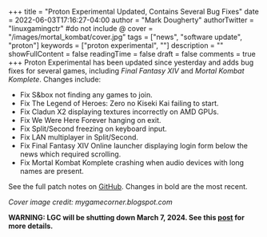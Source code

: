 +++
title = "Proton Experimental Updated, Contains Several Bug Fixes"
date = 2022-06-03T17:16:27-04:00
author = "Mark Dougherty"
authorTwitter = "linuxgamingctr" #do not include @
cover = "/images/mortal_kombat/cover.jpg"
tags = ["news", "software update", "proton"]
keywords = ["proton experimental", ""]
description = ""
showFullContent = false
readingTime = false
draft = false
comments = true
+++
Proton Experimental has been updated since yesterday and adds bug fixes for several games, including *Final Fantasy XIV* and *Mortal Kombat Komplete*. Changes include:
- Fix S&box not finding any games to join.
- Fix The Legend of Heroes: Zero no Kiseki Kai failing to start.
- Fix Cladun X2 displaying textures incorrectly on AMD GPUs.
- Fix We Were Here Forever hanging on exit.
- Fix Split/Second freezing on keyboard input.
- Fix LAN multiplayer in Split/Second.
- Fix Final Fantasy XIV Online launcher displaying login form below the news which required scrolling.
- Fix Mortal Kombat Komplete crashing when audio devices with long names are present.

See the full patch notes on [GitHub](https://github.com/ValveSoftware/Proton/wiki/Changelog). Changes in bold are the most recent.

*Cover image credit: mygamecorner.blogspot.com*

**WARNING: LGC will be shutting down March 7, 2024. See this [post](https://linuxgamingcentral.com/posts/the-end-of-lgc/) for more details.**
